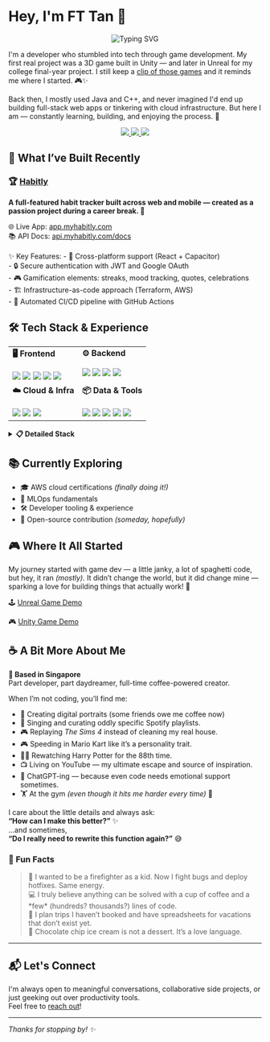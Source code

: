 # Hey, I'm FT Tan 👋

<div align="center">
  <img src="https://readme-typing-svg.herokuapp.com?font=Fira+Code&pause=1000&color=FF6B9D&width=500&lines=✨+Developer+%7C+Builder+%7C+Creator+✨;🎮+From+Game+Dev+to+Full+Stack+🌐;🚀+Always+Learning%2C+Always+Building+💡;☕+Making+Things+Better%2C+One+Line+at+a+Time+🎨" alt="Typing SVG" />
</div>

I'm a developer who stumbled into tech through game development. My first real project was a 3D game built in Unity — and later in Unreal for my college final-year project. I still keep a [clip of those games](#game-demos) and it reminds me where I started. 🎮✨

Back then, I mostly used Java and C++, and never imagined I'd end up building full-stack web apps or tinkering with cloud infrastructure. But here I am — constantly learning, building, and enjoying the process. 💫

<div align="center"> 
  <a href="https://portfolio.example.com" target="_blank"> <img src="https://img.shields.io/badge/🌟 Portfolio-Coming Soon!-f9a8d4?style=for-the-badge&logo=notion&logoColor=white" /> </a> 
  <a href="https://instagram.com/ftiannn" target="_blank"> <img src="https://img.shields.io/badge/📸 Instagram-@ftiannn-f472b6?style=for-the-badge&logo=instagram&logoColor=white" /> </a> 
  <a href="mailto:tanft25@gmail.com"> <img src="https://img.shields.io/badge/💌 Email-tanft25@gmail.com-ec4899?style=for-the-badge&logo=gmail&logoColor=white" /> </a> </div>


## 🔨 What I’ve Built Recently

### 🏆 [Habitly](https://github.com/ftiannn/habitly)
**A full-featured habit tracker built across web and mobile — created as a passion project during a career break. 🌱**

<div align="left">
  🌐 Live App: <a href="https://app.myhabitly.com">app.myhabitly.com</a><br>
  📚 API Docs: <a href="https://api.myhabitly.com/docs">api.myhabitly.com/docs</a>
</div>

<br>
✨ Key Features:
- 🎯 Cross-platform support (React + Capacitor)<br>
- 🔒 Secure authentication with JWT and Google OAuth<br>
- 🎮 Gamification elements: streaks, mood tracking, quotes, celebrations<br>
- 🏗️ Infrastructure-as-code approach (Terraform, AWS)<br>
- 🤖 Automated CI/CD pipeline with GitHub Actions<br>

## 🛠️ Tech Stack & Experience

<table>
<tr>
  <td valign="top"><strong>🖥️ Frontend</strong><br><br>

  <img src="https://img.shields.io/badge/React-20232A?style=flat&logo=react&logoColor=61DAFB" />
  <img src="https://img.shields.io/badge/Vue.js-35495E?style=flat&logo=vue.js&logoColor=4FC08D" />
  <img src="https://img.shields.io/badge/Next.js-000000?style=flat&logo=next.js&logoColor=white" />
  <img src="https://img.shields.io/badge/TailwindCSS-38B2AC?style=flat&logo=tailwind-css&logoColor=white" />
  <img src="https://img.shields.io/badge/Capacitor-119EFF?style=flat&logo=capacitor&logoColor=white" />

  </td>

  <td valign="top"><strong>⚙️ Backend</strong><br><br>

  <img src="https://img.shields.io/badge/Node.js-43853D?style=flat&logo=node.js&logoColor=white" />
  <img src="https://img.shields.io/badge/NestJS-E0234E?style=flat&logo=nestjs&logoColor=white" />
  <img src="https://img.shields.io/badge/Java-ED8B00?style=flat&logo=openjdk&logoColor=white" />
  <img src="https://img.shields.io/badge/Go-00ADD8?style=flat&logo=go&logoColor=white" />
  </td>
</tr>

<tr>
  <td valign="top"><strong>☁️ Cloud & Infra</strong><br><br>

  <img src="https://img.shields.io/badge/AWS-FF9900?style=flat&logo=amazon-aws&logoColor=white" />
  <img src="https://img.shields.io/badge/Terraform-7B42BC?style=flat&logo=terraform&logoColor=white" />
  <img src="https://img.shields.io/badge/Cloudflare-F38020?style=flat&logo=cloudflare&logoColor=white" />

  </td>

  <td valign="top"><strong>📦 Data & Tools</strong><br><br>

  <img src="https://img.shields.io/badge/PostgreSQL-316192?style=flat&logo=postgresql&logoColor=white" />
  <img src="https://img.shields.io/badge/MySQL-00758F?style=flat&logo=mysql&logoColor=white" />
  <img src="https://img.shields.io/badge/GitHub_Actions-2088FF?style=flat&logo=github-actions&logoColor=white" />
  <img src="https://img.shields.io/badge/Figma-F24E1E?style=flat&logo=figma&logoColor=white" />
  <img src="https://img.shields.io/badge/Unity-100000?style=flat&logo=unity&logoColor=white" />

  </td>
</tr>
</table>

<details>
<summary><strong>📋 Detailed Stack</strong></summary>

### 🌐 Web Development
- **Frontend**: React · Vue2 · Next.js · AngularJS · Vite · TailwindCSS · Capacitor  
- **Backend**: Node.js · NestJS · Java Spring Boot · (some) Go  
- **Database**: PostgreSQL · MySQL · (light) GraphQL

### 🏗️ Infrastructure & DevOps *(learning in progress)*
- AWS Lambda · API Gateway · S3 · Cloudflare  
- Terraform · Serverless Framework · GitHub Actions

### 🧪 QA & Automation
- Postman suites · Regression + exploratory testing  
- CI checks · API test automation

### 📊 Data & Product
- **UX/Product**: Figma · Product Thinking · Design Sprints  
- **Data**: Pandas · Power BI · Tableau · Excel

</details>


## 📚 Currently Exploring

- 🎓 AWS cloud certifications *(finally doing it!)*
- 🤖 MLOps fundamentals
- 🛠️ Developer tooling & experience
- 🌟 Open-source contribution *(someday, hopefully)*

<div id="game-demos"></div>

## 🎮 Where It All Started

My journey started with game dev — a little janky, a lot of spaghetti code, but hey, it ran *(mostly)*. 
It didn’t change the world, but it did change mine — sparking a love for building things that actually work! 🌟

<div align="left">
  <p>🕹️ <a href="https://drive.google.com/file/d/1rKOD60BC3j9qaaBD5m8i_TthQs_w6mpe/view?usp=sharing" target="_blank">Unreal Game Demo</a></p>
  <p>🎮 <a href="https://drive.google.com/file/d/0BwxJ8OfO6B2PNHhERWc1eko2OEU/view?usp=sharing&resourcekey=0-6qWk6WFGIqArHAedvXxgdQ" target="_blank">Unity Game Demo</a></p>
</div>


## ☕ A Bit More About Me

**📍 Based in Singapore** <br>
Part developer, part daydreamer, full-time coffee-powered creator.

When I’m not coding, you’ll find me:
- 🎨 Creating digital portraits (some friends owe me coffee now)
- 🎵 Singing and curating oddly specific Spotify playlists.
- 🎮 Replaying *The Sims 4* instead of cleaning my real house.
- 🎮 Speeding in Mario Kart like it’s a personality trait.
- 🧙‍♀️ Rewatching Harry Potter for the 88th time.
- 📺 Living on YouTube — my ultimate escape and source of inspiration.
- 🤖 ChatGPT-ing — because even code needs emotional support sometimes.
- 🏋️ At the gym *(even though it hits me harder every time)* 🥲

I care about the little details and always ask:  
**“How can I make this better?”** ✨  
...and sometimes,  
**“Do I really need to rewrite this function again?”** 😅

### 💫 Fun Facts
<blockquote>
🧯 I wanted to be a firefighter as a kid. Now I fight bugs and deploy hotfixes. Same energy.<br>
💻 I truly believe anything can be solved with a cup of coffee and a *few* (hundreds? thousands?) lines of code.<br> 
🧳 I plan trips I haven’t booked and have spreadsheets for vacations that don’t exist yet.<br> 
🍦 Chocolate chip ice cream is not a dessert. It’s a love language.<br> 
</blockquote>

---

## 📬 Let's Connect

I'm always open to meaningful conversations, collaborative side projects, or just geeking out over productivity tools. 
<br>
Feel free to [reach out](mailto:tanft25@gmail.com)!

---
<em>Thanks for stopping by! ✨ </em>

